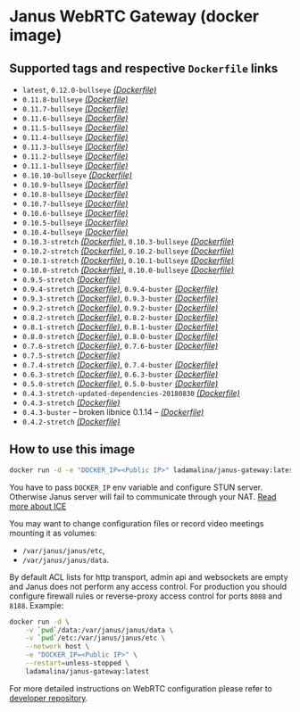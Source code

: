 # Janus WebRTC Gateway (docker image)

## Supported tags and respective `Dockerfile` links

* `latest`, `0.12.0-bullseye` _[(Dockerfile)](https://github.com/ladamalina/janus-gateway/blob/0.12.0-bullseye/Dockerfile)_
* `0.11.8-bullseye` _[(Dockerfile)](https://github.com/ladamalina/janus-gateway/blob/0.11.8-bullseye/Dockerfile)_
* `0.11.7-bullseye` _[(Dockerfile)](https://github.com/ladamalina/janus-gateway/blob/0.11.7-bullseye/Dockerfile)_
* `0.11.6-bullseye` _[(Dockerfile)](https://github.com/ladamalina/janus-gateway/blob/0.11.6-bullseye/Dockerfile)_
* `0.11.5-bullseye` _[(Dockerfile)](https://github.com/ladamalina/janus-gateway/blob/0.11.5-bullseye/Dockerfile)_
* `0.11.4-bullseye` _[(Dockerfile)](https://github.com/ladamalina/janus-gateway/blob/0.11.4-bullseye/Dockerfile)_
* `0.11.3-bullseye` _[(Dockerfile)](https://github.com/ladamalina/janus-gateway/blob/0.11.3-bullseye/Dockerfile)_
* `0.11.2-bullseye` _[(Dockerfile)](https://github.com/ladamalina/janus-gateway/blob/0.11.2-bullseye/Dockerfile)_
* `0.11.1-bullseye` _[(Dockerfile)](https://github.com/ladamalina/janus-gateway/blob/0.11.1-bullseye/Dockerfile)_
* `0.10.10-bullseye` _[(Dockerfile)](https://github.com/ladamalina/janus-gateway/blob/0.10.10-bullseye/Dockerfile)_
* `0.10.9-bullseye` _[(Dockerfile)](https://github.com/ladamalina/janus-gateway/blob/0.10.9-bullseye/Dockerfile)_
* `0.10.8-bullseye` _[(Dockerfile)](https://github.com/ladamalina/janus-gateway/blob/0.10.8-bullseye/Dockerfile)_
* `0.10.7-bullseye` _[(Dockerfile)](https://github.com/ladamalina/janus-gateway/blob/0.10.7-bullseye/Dockerfile)_
* `0.10.6-bullseye` _[(Dockerfile)](https://github.com/ladamalina/janus-gateway/blob/0.10.6-bullseye/Dockerfile)_
* `0.10.5-bullseye` _[(Dockerfile)](https://github.com/ladamalina/janus-gateway/blob/0.10.5-bullseye/Dockerfile)_
* `0.10.4-bullseye` _[(Dockerfile)](https://github.com/ladamalina/janus-gateway/blob/0.10.4-bullseye/Dockerfile)_
* `0.10.3-stretch` _[(Dockerfile)](https://github.com/ladamalina/janus-gateway/blob/0.10.3-stretch/Dockerfile)_, `0.10.3-bullseye` _[(Dockerfile)](https://github.com/ladamalina/janus-gateway/blob/0.10.3-bullseye/Dockerfile)_
* `0.10.2-stretch` _[(Dockerfile)](https://github.com/ladamalina/janus-gateway/blob/0.10.2-stretch/Dockerfile)_, `0.10.2-bullseye` _[(Dockerfile)](https://github.com/ladamalina/janus-gateway/blob/0.10.2-bullseye/Dockerfile)_
* `0.10.1-stretch` _[(Dockerfile)](https://github.com/ladamalina/janus-gateway/blob/0.10.1-stretch/Dockerfile)_, `0.10.1-bullseye` _[(Dockerfile)](https://github.com/ladamalina/janus-gateway/blob/0.10.1-bullseye/Dockerfile)_
* `0.10.0-stretch` _[(Dockerfile)](https://github.com/ladamalina/janus-gateway/blob/0.10.0-stretch/Dockerfile)_, `0.10.0-bullseye` _[(Dockerfile)](https://github.com/ladamalina/janus-gateway/blob/0.10.0-bullseye/Dockerfile)_
* `0.9.5-stretch` _[(Dockerfile)](https://github.com/ladamalina/janus-gateway/blob/0.9.5-stretch/Dockerfile)_
* `0.9.4-stretch` _[(Dockerfile)](https://github.com/ladamalina/janus-gateway/blob/0.9.4-stretch/Dockerfile)_, `0.9.4-buster` _[(Dockerfile)](https://github.com/ladamalina/janus-gateway/blob/0.9.4-buster/Dockerfile)_
* `0.9.3-stretch` _[(Dockerfile)](https://github.com/ladamalina/janus-gateway/blob/0.9.3-stretch/Dockerfile)_, `0.9.3-buster` _[(Dockerfile)](https://github.com/ladamalina/janus-gateway/blob/0.9.3-buster/Dockerfile)_
* `0.9.2-stretch` _[(Dockerfile)](https://github.com/ladamalina/janus-gateway/blob/0.9.2-stretch/Dockerfile)_, `0.9.2-buster` _[(Dockerfile)](https://github.com/ladamalina/janus-gateway/blob/0.9.2-buster/Dockerfile)_
* `0.8.2-stretch` _[(Dockerfile)](https://github.com/ladamalina/janus-gateway/blob/0.8.2-stretch/Dockerfile)_, `0.8.2-buster` _[(Dockerfile)](https://github.com/ladamalina/janus-gateway/blob/0.8.2-buster/Dockerfile)_
* `0.8.1-stretch` _[(Dockerfile)](https://github.com/ladamalina/janus-gateway/blob/0.8.1-stretch/Dockerfile)_, `0.8.1-buster` _[(Dockerfile)](https://github.com/ladamalina/janus-gateway/blob/0.8.1-buster/Dockerfile)_
* `0.8.0-stretch` _[(Dockerfile)](https://github.com/ladamalina/janus-gateway/blob/0.8.0-stretch/Dockerfile)_, `0.8.0-buster` _[(Dockerfile)](https://github.com/ladamalina/janus-gateway/blob/0.8.0-buster/Dockerfile)_
* `0.7.6-stretch` _[(Dockerfile)](https://github.com/ladamalina/janus-gateway/blob/0.7.6-stretch/Dockerfile)_, `0.7.6-buster` _[(Dockerfile)](https://github.com/ladamalina/janus-gateway/blob/0.7.6-buster/Dockerfile)_
* `0.7.5-stretch` _[(Dockerfile)](https://github.com/ladamalina/janus-gateway/blob/0.7.5-stretch/Dockerfile)_
* `0.7.4-stretch` _[(Dockerfile)](https://github.com/ladamalina/janus-gateway/blob/0.7.4-stretch/Dockerfile)_, `0.7.4-buster` _[(Dockerfile)](https://github.com/ladamalina/janus-gateway/blob/0.7.4-buster/Dockerfile)_
* `0.6.3-stretch` _[(Dockerfile)](https://github.com/ladamalina/janus-gateway/blob/0.6.3-stretch/Dockerfile)_, `0.6.3-buster` _[(Dockerfile)](https://github.com/ladamalina/janus-gateway/blob/0.6.3-buster/Dockerfile)_
* `0.5.0-stretch` _[(Dockerfile)](https://github.com/ladamalina/janus-gateway/blob/0.5.0-stretch/Dockerfile)_, `0.5.0-buster` _[(Dockerfile)](https://github.com/ladamalina/janus-gateway/blob/0.5.0-buster/Dockerfile)_
* `0.4.3-stretch-updated-dependencies-20180830` _[(Dockerfile)](https://github.com/ladamalina/janus-gateway/blob/0.4.3-stretch-updated-dependencies-20180830/Dockerfile)_
* `0.4.3-stretch` _[(Dockerfile)](https://github.com/ladamalina/janus-gateway/blob/0.4.3-stretch/Dockerfile)_
* `0.4.3-buster` – broken libnice 0.1.14 – _[(Dockerfile)](https://github.com/ladamalina/janus-gateway/blob/0.4.3-buster/Dockerfile)_
* `0.4.2-stretch` _[(Dockerfile)](https://github.com/ladamalina/janus-gateway/blob/0.4.2-stretch/Dockerfile)_

## How to use this image

```bash
docker run -d -e "DOCKER_IP=<Public IP>" ladamalina/janus-gateway:latest
```

You have to pass `DOCKER_IP` env variable and configure STUN server. Otherwise Janus server will fail to communicate through your NAT. [Read more about ICE](https://github.com/meetecho/janus-gateway/issues/90)

You may want to change configuration files or record video meetings mounting it as volumes:

* `/var/janus/janus/etc`,
* `/var/janus/janus/data`.

By default ACL lists for http transport, admin api and websockets are empty and Janus does not perform any access control. For production you should configure firewall rules or reverse-proxy access control for ports `8088` and `8188`. Example:

```bash
docker run -d \
    -v `pwd`/data:/var/janus/janus/data \
    -v `pwd`/etc:/var/janus/janus/etc \
    --network host \
    -e "DOCKER_IP=<Public IP>" \
    --restart=unless-stopped \
    ladamalina/janus-gateway:latest
```

For more detailed instructions on WebRTC configuration please refer to [developer repository](https://github.com/meetecho/janus-gateway#janus-webrtc-server).
